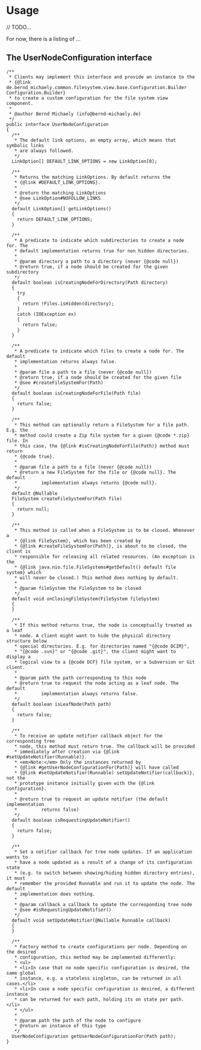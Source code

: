 # Usage

// TODO…

For now, there is a listing of …

## The UserNodeConfiguration interface

    /**
     * Clients may implement this interface and provide an instance to the
     * {@link de.bernd_michaely.common.filesystem.view.base.Configuration.Builder Configuration.Builder}
     * to create a custom configuration for the file system view component.
     *
     * @author Bernd Michaely (info@bernd-michaely.de)
     */
    public interface UserNodeConfiguration
    {
      /**
       * The default link options, an empty array, which means that symbolic links
       * are always followed.
       */
      LinkOption[] DEFAULT_LINK_OPTIONS = new LinkOption[0];

      /**
       * Returns the matching LinkOptions. By default returns the
       * {@link #DEFAULT_LINK_OPTIONS}.
       *
       * @return the matching LinkOptions
       * @see LinkOption#NOFOLLOW_LINKS
       */
      default LinkOption[] getLinkOptions()
      {
        return DEFAULT_LINK_OPTIONS;
      }

      /**
       * A predicate to indicate which subdirectories to create a node for. The
       * default implementation returns true for non hidden directories.
       *
       * @param directory a path to a directory (never {@code null})
       * @return true, if a node should be created for the given subdirectory
       */
      default boolean isCreatingNodeForDirectory(Path directory)
      {
        try
        {
          return !Files.isHidden(directory);
        }
        catch (IOException ex)
        {
          return false;
        }
      }

      /**
       * A predicate to indicate which files to create a node for. The default
       * implementation returns always false.
       *
       * @param file a path to a file (never {@code null})
       * @return true, if a node should be created for the given file
       * @see #createFileSystemFor(Path)
       */
      default boolean isCreatingNodeForFile(Path file)
      {
        return false;
      }

      /**
       * This method can optionally return a FileSystem for a file path. E.g. the
       * method could create a Zip file system for a given {@code *.zip} file. In
       * this case, the {@link #isCreatingNodeForFile(Path)} method must return
       * {@code true}.
       *
       * @param file a path to a file (never {@code null})
       * @return a new FileSystem for the file or {@code null}. The default
       *         implementation always returns {@code null}.
       */
      default @Nullable
      FileSystem createFileSystemFor(Path file)
      {
        return null;
      }

      /**
       * This method is called when a FileSystem is to be closed. Whenever a
       * {@link FileSystem}, which has been created by
       * {@link #createFileSystemFor(Path)}, is about to be closed, the client is
       * responsible for releasing all related resources. (An exception is the
       * {@link java.nio.file.FileSystems#getDefault() default file system} which
       * will never be closed.) This method does nothing by default.
       *
       * @param fileSystem the FileSystem to be closed
       */
      default void onClosingFileSystem(FileSystem fileSystem)
      {
      }

      /**
       * If this method returns true, the node is conceptually treated as a leaf
       * node. A client might want to hide the physical directory structure below
       * special directories. E.g. for directories named "{@code DCIM}",
       * "{@code .svn}" or "{@code .git}", the client might want to display a
       * logical view to a {@code DCF} file system, or a Subversion or Git client.
       *
       * @param path the path corresponding to this node
       * @return true to request the node acting as a leaf node. The default
       *         implementation always returns false.
       */
      default boolean isLeafNode(Path path)
      {
        return false;
      }

      /**
       * To receive an update notifier callback object for the corresponding tree
       * node, this method must return true. The callback will be provided
       * immediately after creation via {@link #setUpdateNotifier(Runnable)}.
       * <em>Note:</em> Only the instances returned by
       * {@link #getUserNodeConfigurationFor(Path)} will have called
       * {@link #setUpdateNotifier(Runnable) setUpdateNotifier(callback)}, not the
       * prototype instance initially given with the {@link Configuration}.
       *
       * @return true to request an update notifier (the default implementation
       *         returns false)
       */
      default boolean isRequestingUpdateNotifier()
      {
        return false;
      }

      /**
       * Set a notifier callback for tree node updates. If an application wants to
       * have a node updated as a result of a change of its configuration state
       * (e.g. to switch between showing/hiding hidden directory entries), it must
       * remember the provided Runnable and run it to update the node. The default
       * implementation does nothing.
       *
       * @param callback a callback to update the corresponding tree node
       * @see #isRequestingUpdateNotifier()
       */
      default void setUpdateNotifier(@Nullable Runnable callback)
      {
      }

      /**
       * Factory method to create configurations per node. Depending on the desired
       * configuration, this method may be implemented differently:
       * <ul>
       * <li>In case that no node specific configuration is desired, the same global
       * instance, e.g. a stateless singleton, can be returned in all cases.</li>
       * <li>In case a node specific configuration is desired, a different instance
       * can be returned for each path, holding its on state per path.</li>
       * </ul>
       *
       * @param path the path of the node to configure
       * @return an instance of this type
       */
      UserNodeConfiguration getUserNodeConfigurationFor(Path path);
    }

